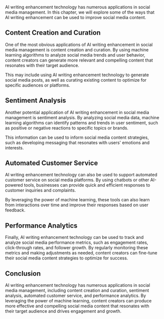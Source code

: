 
AI writing enhancement technology has numerous applications in social media management. In this chapter, we will explore some of the ways that AI writing enhancement can be used to improve social media content.

Content Creation and Curation
-----------------------------

One of the most obvious applications of AI writing enhancement in social media management is content creation and curation. By using machine learning algorithms to analyze social media trends and user behavior, content creators can generate more relevant and compelling content that resonates with their target audience.

This may include using AI writing enhancement technology to generate social media posts, as well as curating existing content to optimize for specific audiences or platforms.

Sentiment Analysis
------------------

Another potential application of AI writing enhancement in social media management is sentiment analysis. By analyzing social media data, machine learning algorithms can identify patterns and trends in user sentiment, such as positive or negative reactions to specific topics or brands.

This information can be used to inform social media content strategies, such as developing messaging that resonates with users' emotions and interests.

Automated Customer Service
--------------------------

AI writing enhancement technology can also be used to support automated customer service on social media platforms. By using chatbots or other AI-powered tools, businesses can provide quick and efficient responses to customer inquiries and complaints.

By leveraging the power of machine learning, these tools can also learn from interactions over time and improve their responses based on user feedback.

Performance Analytics
---------------------

Finally, AI writing enhancement technology can be used to track and analyze social media performance metrics, such as engagement rates, click-through rates, and follower growth. By regularly monitoring these metrics and making adjustments as needed, content creators can fine-tune their social media content strategies to optimize for success.

Conclusion
----------

AI writing enhancement technology has numerous applications in social media management, including content creation and curation, sentiment analysis, automated customer service, and performance analytics. By leveraging the power of machine learning, content creators can produce more effective and compelling social media content that resonates with their target audience and drives engagement and growth.
